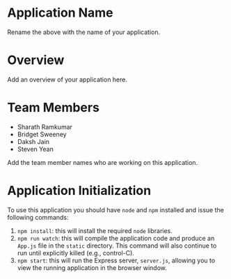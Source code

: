 # Application Name

Rename the above with the name of your application.

# Overview

Add an overview of your application here.

# Team Members
* Sharath Ramkumar
* Bridget Sweeney
* Daksh Jain
* Steven Yean

Add the team member names who are working on this application.

# Application Initialization

To use this application you should have `node` and `npm` installed and issue the following commands:

1. `npm install`: this will install the required `node` libraries.
2. `npm run watch`: this will compile the application code and produce an `App.js` file in the `static` directory. This command will also continue to run until explicitly killed (e.g., control-C).
3. `npm start`: this will run the Express server, `server.js`, allowing you to view the running application in the browser window.
